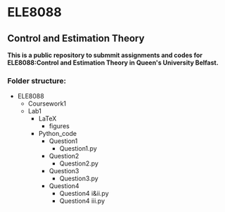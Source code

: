 # ELE8088
Control and Estimation Theory
---
**This is a public repository to submmit assignments and codes for ELE8088:Control and Estimation Theory in Queen's University Belfast.**
### Folder structure:
- ELE8088
  - Coursework1
  - Lab1
    - LaTeX
      - figures
    - Python_code
      - Question1
        - Question1.py
      - Question2
        - Question2.py
      - Question3
        - Question3.py
      - Question4
        - Question4 i&ii.py
        - Question4 iii.py
